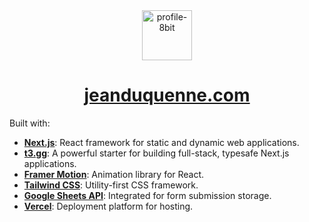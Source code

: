 <div align="center">
  <img width="80" alt="profile-8bit" src="https://github.com/jinspe/personal-website-v0/assets/90979739/787d6f9c-5811-4218-9619-3930023189d4">
</div>
<h1 align="center">
  <a href="https://jeanduquenne.com" target="_blank">
  jeanduquenne.com
 </a>
</h1>

Built with:

- **<a href="https://nextjs.org/" target="_blank">Next.js</a>**: React framework for static and dynamic web applications.
- **<a href="https://create.t3.gg/" target="_blank">t3.gg</a>**: A powerful starter for building full-stack, typesafe Next.js applications.
- **<a href="https://www.framer.com/motion/" target="_blank">Framer Motion</a>**: Animation library for React.
- **<a href="https://tailwindcss.com/" target="_blank">Tailwind CSS</a>**: Utility-first CSS framework.
- **<a href="https://developers.google.com/sheets/api" target="_blank">Google Sheets API</a>**: Integrated for form submission storage.
- **<a href="https://vercel.com/" target="_blank">Vercel</a>**: Deployment platform for hosting.
